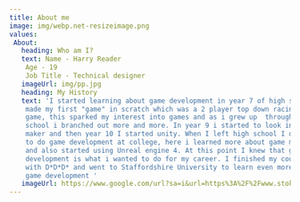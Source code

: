 ```yaml
---
title: About me
image: img/webp.net-resizeimage.png
values:
 About:
   heading: Who am I?
   text: Name - Harry Reader
    Age - 19
    Job Title - Technical designer
   imageUrl: img/pp.jpg
   heading: My History
   text: 'I started learning about game development in year 7 of high school where
    made my first "game" in scratch which was a 2 player top down racing
    game, this sparked my interest into games and as i grew up  through high
    school i branched out more and more. In year 9 i started to look into game
    maker and then year 10 I started unity. When I left high school I decided
    to do game development at college, here i learned more about game maker
    and also started using Unreal engine 4. At this point I knew that game
    development is what i wanted to do for my career. I finished my course
    with D*D*D* and went to Staffordshire University to learn even more about
    game development '
   imageUrl: https://www.google.com/url?sa=i&url=https%3A%2F%2Fwww.stokesentinel.co.uk%2Fnews%2Fstoke-on-trent-news%2Fstaffordshire-universitys-ian-blachford-cautious-6003364&psig=AOvVaw3d3lvkH3x6IRs0xWiyzgt3&ust=1645187529709000&source=images&cd=vfe&ved=0CAsQjRxqFwoTCIjsrqjfhvYCFQAAAAAdAAAAABAD
---
```

